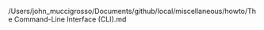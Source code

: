 /Users/john_muccigrosso/Documents/github/local/miscellaneous/howto/The Command-Line Interface (CLI).md